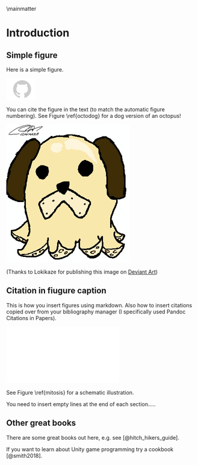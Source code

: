 \mainmatter

# Introduction

## Simple figure

Here is a simple figure.

![Github's famous 'Octocat'!](03_figures/introduction/octocat.png)

You can cite the figure in the text (to match the automatic figure numbering). See Figure \ref{octodog} for a dog version of an octopus!

![Lokikaze's Octodog. \label{octodog}](03_figures/introduction/octo_dog__mspaint_by_lokikaze-d32qx0s_small.png)

(Thanks to Lokikaze for publishing this image on [Deviant Art](http://lokikaze.deviantart.com/art/Octo-Dog-MSPaint-186013612))

## Citation in fiugure caption
This is how you insert figures using markdown. Also how to insert citations copied over from your bibliography manager (I specifically used Pandoc Citations in Papers).

![Interphase and the different stages of mitosis. Figure from [@Walczak:2010uk]. \label{mitosis} ](03_figures/introduction/mitosis_Walczak.pdf)
 
See Figure \ref{mitosis} for a schematic illustration.

You need to insert empty lines at the end of each section.....  

## Other great books

There are some great books out here, e.g. see [@hitch_hikers_guide].

If you want to learn about Unity game programming try a cookbook [@smith2018].
